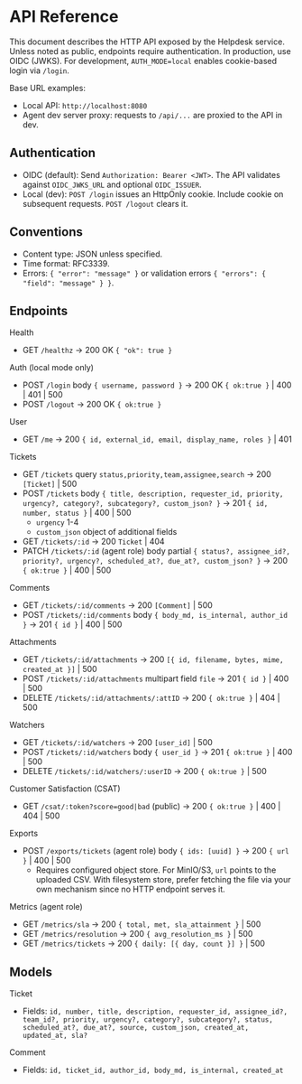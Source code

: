 # API Reference

This document describes the HTTP API exposed by the Helpdesk service. Unless noted as public, endpoints require authentication. In production, use OIDC (JWKS). For development, `AUTH_MODE=local` enables cookie-based login via `/login`.

Base URL examples:
- Local API: `http://localhost:8080`
- Agent dev server proxy: requests to `/api/...` are proxied to the API in dev.

## Authentication
- OIDC (default): Send `Authorization: Bearer <JWT>`. The API validates against `OIDC_JWKS_URL` and optional `OIDC_ISSUER`.
- Local (dev): `POST /login` issues an HttpOnly cookie. Include cookie on subsequent requests. `POST /logout` clears it.

## Conventions
- Content type: JSON unless specified.
- Time format: RFC3339.
- Errors: `{ "error": "message" }` or validation errors `{ "errors": { "field": "message" } }`.

## Endpoints

Health
- GET `/healthz` → 200 OK `{ "ok": true }`

Auth (local mode only)
- POST `/login` body `{ username, password }` → 200 OK `{ ok:true }` | 400 | 401 | 500
- POST `/logout` → 200 OK `{ ok:true }`

User
- GET `/me` → 200 `{ id, external_id, email, display_name, roles }` | 401

Tickets
- GET `/tickets` query `status,priority,team,assignee,search` → 200 `[Ticket]` | 500
- POST `/tickets` body `{ title, description, requester_id, priority, urgency?, category?, subcategory?, custom_json? }` → 201 `{ id, number, status }` | 400 | 500
  - `urgency` 1-4
  - `custom_json` object of additional fields
- GET `/tickets/:id` → 200 `Ticket` | 404
- PATCH `/tickets/:id` (agent role) body partial `{ status?, assignee_id?, priority?, urgency?, scheduled_at?, due_at?, custom_json? }` → 200 `{ ok:true }` | 400 | 500

Comments
- GET `/tickets/:id/comments` → 200 `[Comment]` | 500
- POST `/tickets/:id/comments` body `{ body_md, is_internal, author_id }` → 201 `{ id }` | 400 | 500

Attachments
- GET `/tickets/:id/attachments` → 200 `[{ id, filename, bytes, mime, created_at }]` | 500
- POST `/tickets/:id/attachments` multipart field `file` → 201 `{ id }` | 400 | 500
- DELETE `/tickets/:id/attachments/:attID` → 200 `{ ok:true }` | 404 | 500

Watchers
- GET `/tickets/:id/watchers` → 200 `[user_id]` | 500
- POST `/tickets/:id/watchers` body `{ user_id }` → 201 `{ ok:true }` | 400 | 500
- DELETE `/tickets/:id/watchers/:userID` → 200 `{ ok:true }` | 500

Customer Satisfaction (CSAT)
- GET `/csat/:token?score=good|bad` (public) → 200 `{ ok:true }` | 400 | 404 | 500

Exports
- POST `/exports/tickets` (agent role) body `{ ids: [uuid] }` → 200 `{ url }` | 400 | 500
  - Requires configured object store. For MinIO/S3, `url` points to the uploaded CSV. With filesystem store, prefer fetching the file via your own mechanism since no HTTP endpoint serves it.

Metrics (agent role)
- GET `/metrics/sla` → 200 `{ total, met, sla_attainment }` | 500
- GET `/metrics/resolution` → 200 `{ avg_resolution_ms }` | 500
- GET `/metrics/tickets` → 200 `{ daily: [{ day, count }] }` | 500

## Models

Ticket
- Fields: `id, number, title, description, requester_id, assignee_id?, team_id?, priority, urgency?, category?, subcategory?, status, scheduled_at?, due_at?, source, custom_json, created_at, updated_at, sla?`

Comment
- Fields: `id, ticket_id, author_id, body_md, is_internal, created_at`

